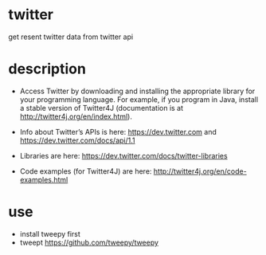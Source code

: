 # twitter
get resent twitter data from twitter api

# description
* Access Twitter by downloading and installing the appropriate library for your programming language. For example, if you program in Java, install a stable version of Twitter4J (documentation is at http://twitter4j.org/en/index.html).

* Info about Twitter’s APIs is here: https://dev.twitter.com and https://dev.twitter.com/docs/api/1.1
* Libraries are here: https://dev.twitter.com/docs/twitter-libraries
* Code examples (for Twitter4J) are here: http://twitter4j.org/en/code-examples.html

# use
* install tweepy first 
* tweept https://github.com/tweepy/tweepy
